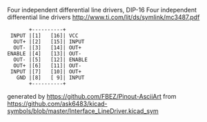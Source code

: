 Four independent differential line drivers, DIP-16
Four independent differential line drivers
http://www.ti.com/lit/ds/symlink/mc3487.pdf


	       +----------+
	 INPUT |[1]   [16]| VCC
	  OUT+ |[2]   [15]| INPUT
	  OUT- |[3]   [14]| OUT+
	ENABLE |[4]   [13]| OUT-
	  OUT- |[5]   [12]| ENABLE
	  OUT+ |[6]   [11]| OUT-
	 INPUT |[7]   [10]| OUT+
	   GND |[8]   [ 9]| INPUT
	       +----------+


generated by https://github.com/FBEZ/Pinout-AsciiArt from https://github.com/ask6483/kicad-symbols/blob/master/Interface_LineDriver.kicad_sym